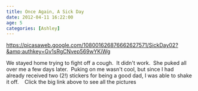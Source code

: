 ```yaml
---
title: Once Again, A Sick Day
date: 2012-04-11 16:22:00
age: 5
categories: [Ashley]
---
```

<a href="https://picasaweb.google.com/108001626876662627571/SickDay02?authkey=Gv1sRgCNvep569wYKiWg">https://picasaweb.google.com/108001626876662627571/SickDay02?&amp;authkey=Gv1sRgCNvep569wYKiWg</a>

We stayed home trying to fight off a cough.  It didn't work.  She puked all over me a few days later.  Puking on me wasn't cool, but since I had already received two (2!) stickers for being a good dad, I was able to shake it off.    Click the big link above to see all the pictures
